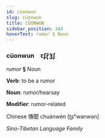 ```yaml
---
id: cüonwun
slug: cüonwun
title: CÜONWUN
sidebar_position: 344
hoverText: rumor § Noun
---
```


### cüonwun&emsp;<span kind="abugida">ꞇʄɽ̃ʒ̃ʃ</span>

*rumor* **§** Noun

**Verb**: to be a rumor

**Noun**: rumor/hearsay

**Modifier**: rumor-related

Chinese 傳聞 chuánwén [ʈʂʰwanwən]

*Sino-Tibetan Language Family*